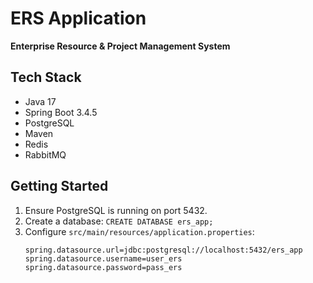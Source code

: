 # ERS Application

**Enterprise Resource & Project Management System**

## Tech Stack
- Java 17
- Spring Boot 3.4.5
- PostgreSQL
- Maven
- Redis
- RabbitMQ

## Getting Started

1. Ensure PostgreSQL is running on port 5432.
2. Create a database: `CREATE DATABASE ers_app;`
3. Configure `src/main/resources/application.properties`:
   ```properties
   spring.datasource.url=jdbc:postgresql://localhost:5432/ers_app
   spring.datasource.username=user_ers
   spring.datasource.password=pass_ers
